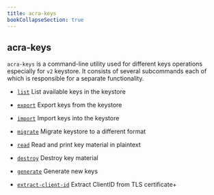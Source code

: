 ```yaml
---
title: acra-keys
bookCollapseSection: true
---
```


## acra-keys
`acra-keys` is a command-line utility used for different keys operations
especially for `v2` keystore. It consists of several subcommands each of which is responsible for a separate functionality.

* [`list`](/acra/configuring-maintaining/general-configuration/acra-keys/list/)
  List available keys in the keystore

* [`export`](/acra/configuring-maintaining/general-configuration/acra-keys/export/)
  Export keys from the keystore

* [`import`](/acra/configuring-maintaining/general-configuration/acra-keys/import/)
  Import keys into the keystore

* [`migrate`](/acra/configuring-maintaining/general-configuration/acra-keys/migrate/)
  Migrate keystore to a different format

* [`read`](/acra/configuring-maintaining/general-configuration/acra-keys/read/)
  Read and print key material in plaintext

* [`destroy`](/acra/configuring-maintaining/general-configuration/acra-keys/destroy/)
  Destroy key material

* [`generate`](/acra/configuring-maintaining/general-configuration/acra-keys/generate/)
  Generate new keys

* [`extract-client-id`](/acra/configuring-maintaining/general-configuration/acra-keys/extract-client-id/)
  Extract ClientID from TLS certificate+